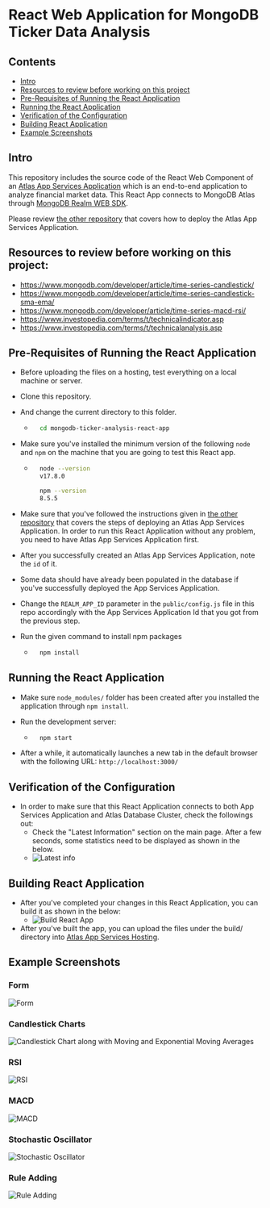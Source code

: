 # React Web Application for MongoDB Ticker Data Analysis

## Contents

- [Intro](https://github.com/afsungur/mongodb-ticker-analysis-react-app#intro)
- [Resources to review before working on this project](https://github.com/afsungur/mongodb-ticker-analysis-react-app#resources-to-review-before-working-on-this-project)
- [Pre-Requisites of Running the React Application](https://github.com/afsungur/mongodb-ticker-analysis-react-app#pre-requisites-of-running-the-react-application)
- [Running the React Application](https://github.com/afsungur/mongodb-ticker-analysis-react-app#running-the-react-application)
- [Verification of the Configuration](https://github.com/afsungur/mongodb-ticker-analysis-react-app#verification-of-the-configuration)
- [Building React Application](https://github.com/afsungur/mongodb-ticker-analysis-react-app#building-react-application)
- [Example Screenshots](https://github.com/afsungur/mongodb-ticker-analysis-react-app#example-screenshots)

## Intro
This repository includes the source code of the React Web Component of an [Atlas App Services Application](https://www.mongodb.com/docs/atlas/app-services/) which is an end-to-end application to analyze financial market data. This React App connects to MongoDB Atlas through [MongoDB Realm WEB SDK](https://www.mongodb.com/docs/realm/web/). 

Please review [the other repository](https://github.com/afsungur/mongodb-ticker-analysis-atlas-app) that covers how to deploy the Atlas App Services Application.

## Resources to review before working on this project:
- https://www.mongodb.com/developer/article/time-series-candlestick/ 
- https://www.mongodb.com/developer/article/time-series-candlestick-sma-ema/
- https://www.mongodb.com/developer/article/time-series-macd-rsi/
- https://www.investopedia.com/terms/t/technicalindicator.asp
- https://www.investopedia.com/terms/t/technicalanalysis.asp

## Pre-Requisites of Running the React Application

- Before uploading the files on a hosting, test everything on a local machine or server.
- Clone this repository. 
- And change the current directory to this folder.
	- ```bash
		cd mongodb-ticker-analysis-react-app
		```
- Make sure you've installed the minimum version of the following `node` and `npm` on the machine that you are going to test this React app.
	- ```bash
		node --version
		v17.8.0

		npm --version
		8.5.5
		```


- Make sure that you've followed the instructions given in [the other repository](https://github.com/afsungur/mongodb-ticker-analysis-atlas-app) that covers the steps of deploying an Atlas App Services Application. In order to run this React Application without any problem, you need to have Atlas App Services Application first. 
- After you successfully created an Atlas App Services Application, note the `id` of it.
- Some data should have already been populated in the database if you've successfully deployed the App Services Application.
- Change the `REALM_APP_ID` parameter in the `public/config.js` file in this repo accordingly with the App Services Application Id that you got from the previous step.

- Run the given command to install npm packages
	- ```bash
		npm install
		```

## Running the React Application 

- Make sure `node_modules/` folder has been created after you installed the application through `npm install`.
- Run the development server:
	- ```bash
		npm start
		```

- After a while, it automatically launches a new tab in the default browser with the following URL: ```http://localhost:3000/```

## Verification of the Configuration
- In order to make sure that this React Application connects to both App Services Application and Atlas Database Cluster, check the followings out:
	- Check the "Latest Information" section on the main page. After a few seconds, some statistics need to be displayed as shown in the below.
	- ![Latest info](images/latestinfo.png) 


## Building React Application

- After you've completed your changes in this React Application, you can build it as shown in the below:
	- ![Build React App](images/built.png) 
- After you've built the app, you can upload the files under the build/ directory into [Atlas App Services Hosting](https://www.mongodb.com/docs/atlas/app-services/hosting/).


## Example Screenshots

### Form
![Form](images/form01.png)

### Candlestick Charts
![Candlestick Chart along with Moving and Exponential Moving Averages](images/cs.png)

### RSI

![RSI](images/rsi.png)

### MACD
![MACD](images/macd.png)

### Stochastic Oscillator
![Stochastic Oscillator](images/stochasticoscillator.png)

### Rule Adding
![Rule Adding](images/ruleadd.png)
